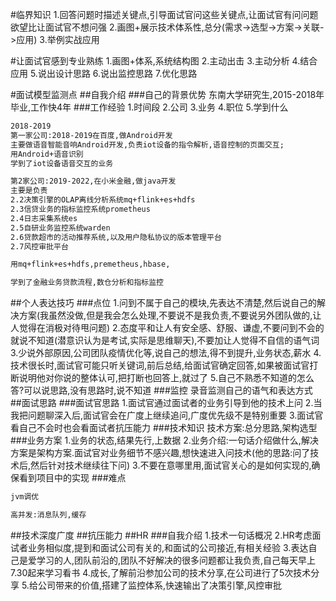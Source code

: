 #临界知识
1.回答问题时描述关键点,引导面试官问这些关键点,让面试官有问问题欲望比让面试官不想问强
2.画图+展示技术体系性,总分(需求->选型->方案->关联->应用)
3.举例实战应用

#让面试官感到专业熟练
1.画图+体系,系统结构图
2.主动出击
3.主动分析
4.结合应用
5.说出设计思路
6.说出监控思路
7.优化思路

#面试模型监测点
##自我介绍
###自己的背景优势
东南大学研究生,2015-2018年毕业,工作快4年
###工作经验
1.时间段
2.公司
3.业务
4.职位
5.学到什么
```asp
2018-2019
第一家公司:2018-2019在百度,做Android开发
主要做语音智能音响Android开发,负责iot设备的指令解析,语音控制的页面交互;
用Android+语音识别
学到了iot设备语音交互的业务

第2家公司:2019-2022,在小米金融,做java开发
主要是负责
2.2决策引擎的OLAP离线分析系统mq+flink+es+hdfs
2.3信贷业务的指标监控系统prometheus
2.4日志采集系统es
2.5自研业务监控系统warden
2.6贷款超市的活动推荐系统,以及用户隐私协议的版本管理平台
2.7风控审批平台

用mq+flink+es+hdfs,premetheus,hbase,

学到了金融业务贷款流程,数仓分析和指标监控
```
##个人表达技巧
###点位
1.问到不属于自己的模块,先表达不清楚,然后说自己的解决方案(我虽然没做,但是我会怎么处理,不要说不是我负责,不要说另外团队做的,让人觉得在消极对待甩问题)
2.态度平和让人有安全感、舒服、谦虚,不要问到不会的就说不知道(潜意识认为是考试,实际是思维聊天),不要加让人觉得不自信的语气词
3.少说外部原因,公司团队疫情优化等,说自己的想法,得不到提升,业务状态,薪水
4.技术很长时,面试官可能只听关键词,前后总结,给面试官确定回答,如果被面试官打断说明他对你说的整体认可,把打断也回答上,就过了
5.自己不熟悉不知道的怎么答?可以说思路,没有思路时,说不知道
###监控
录音监测自己的语气和表达方式
##面试思路
###面试官思路
1.面试官通过面试者的业务引导到他的技术上问
2.当我把问题聊深入后,面试官会在广度上继续追问,广度优先级不是特别重要
3.面试官看自己不会时也会看面试者抗压能力
###技术知识
技术方案:总分思路,架构选型
###业务方案
1.业务的状态,结果先行,上数据
2.业务介绍:一句话介绍做什么,解决方案是架构方案.面试官对业务细节不感兴趣,想快速进入问技术(他的思路:问了技术后,然后针对技术继续往下问)
3.不要在意哪里用,面试官关心的是如何实现的,确保看到项目中的实现
###难点
```asp
jvm调优
```
```asp
高并发:消息队列,缓存
```
##技术深度广度
##抗压能力
##HR
###自我介绍
1.技术一句话概况
2.HR考虑面试者业务相似度,提到和面试公司有关的,和面试的公司接近,有相关经验
3.表达自己是爱学习的人,团队前沿的,团队不好解决的很多问题都让我负责,自己每天早上7.30起来学习看书
4.成长,了解前沿参加公司的技术分享,在公司进行了5次技术分享
5.给公司带来的价值,搭建了监控体系,快速输出了决策引擎,风控审批
